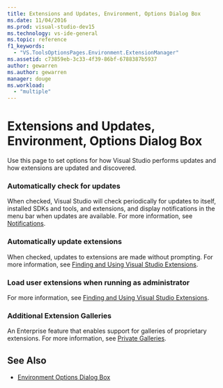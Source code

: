 ```yaml
---
title: Extensions and Updates, Environment, Options Dialog Box
ms.date: 11/04/2016
ms.prod: visual-studio-dev15
ms.technology: vs-ide-general
ms.topic: reference
f1_keywords:
  - "VS.ToolsOptionsPages.Environment.ExtensionManager"
ms.assetid: c73859eb-3c33-4f39-86bf-6788387b5937
author: gewarren
ms.author: gewarren
manager: douge
ms.workload:
  - "multiple"
---
```

# Extensions and Updates, Environment, Options Dialog Box
Use this page to set options for how Visual Studio performs updates and how extensions are updated and discovered.

### Automatically check for updates
 When checked, Visual Studio will check periodically for updates to itself, installed SDKs and tools, and extensions, and display notifications in the menu bar when updates are available. For more information, see [Notifications](../../ide/visual-studio-notifications.md).

### Automatically update extensions
 When checked, updates to extensions are made without prompting. For more information, see [Finding and Using Visual Studio Extensions](../../ide/finding-and-using-visual-studio-extensions.md).

### Load user extensions when running as administrator
 For more information, see [Finding and Using Visual Studio Extensions](../../ide/finding-and-using-visual-studio-extensions.md).

### Additional Extension Galleries
 An Enterprise feature that enables support for galleries of proprietary extensions. For more information, see [Private Galleries](../../extensibility/private-galleries.md).

## See Also

- [Environment Options Dialog Box](../../ide/reference/environment-options-dialog-box.md)